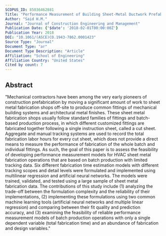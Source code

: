 ```yaml
---
SCOPUS_ID: 85036462881
Title: "Performance Measurement of Building Sheet-Metal Ductwork Prefabrication under Batch Production Settings"
Author: "Said H.M."
Journal: "Journal of Construction Engineering and Management"
Publication Date: {'$date': '2018-02-01T00:00:00Z'}
Publication Year: 2018
DOI: "10.1061/(ASCE)CO.1943-7862.0001423"
Source Type: "Journal"
Document Type: "ar"
Document Type Description: "Article"
Affiliation: "School of Engineering"
Affiliation Country: "United States"
Cited by count: 7
---
```


## Abstract
"Mechanical contractors have been among the very early pioneers of construction prefabrication by moving a significant amount of work to sheet metal fabrication shops off-site to produce common fittings of mechanical building systems and architectural metal finishes. These sheet metal fabrication shops usually follow standard families of fittings and batch-based production process, in which different customized fittings are fabricated together following a single instruction sheet, called a cut sheet. Aggregate and manual tracking systems are used to record the total fabrication labor hours for every cut sheet, which does not provide a direct means to measure the performance of fabrication of the whole batch and individual fittings. As such, the goal of this paper is to assess the feasibility of developing performance measurement models for HVAC sheet metal fabrication operations that are based on batch production with limited tracking data. Six different fabrication time estimation models with different tracking scopes and detail levels were formulated and implemented using multilinear regression and artificial neural networks. The models were trained, validated, and tested using a large sample of sheet metal fabrication data. The contributions of this study include (1) analyzing the trade-off between the formulation complexity and the reliability of their implementations, (2) implementing these formulations using two common machine learning tools (artificial neural networks and multiple linear regression) and comparing between their fit quality and prediction accuracy, and (3) examining the feasibility of reliable performance measurement models of batch production operations with only a single dependent variable (total fabrication time) and an abundance of fabrication and design variables."
